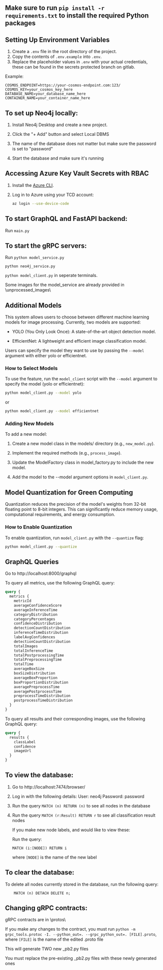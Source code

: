## Make sure to run `pip install -r requirements.txt` to install the required Python packages

## Setting Up Environment Variables

1. Create a `.env` file in the root directory of the project.
2. Copy the contents of `.env.example` into `.env`.
3. Replace the placeholder values in `.env` with your actual credentials, these can be found in the secrets protected branch on gitlab.

Example:
```plaintext
COSMOS_ENDPOINT=https://your-cosmos-endpoint.com:123/
COSMOS_KEY=your_cosmos_key_here
DATABASE_NAME=your_database_name_here
CONTAINER_NAME=your_container_name_here
```

## To set up Neo4j locally:

1. Install Neo4j Desktop and create a new project.

2. Click the "+ Add" button and select Local DBMS

3. The name of the database does not matter but make sure the password is set to "password"

4. Start the database and make sure it's running

## Accessing Azure Key Vault Secrets with RBAC

1. Install the [Azure CLI](https://learn.microsoft.com/en-us/cli/azure/install-azure-cli).
2. Log in to Azure using your TCD account:

   ```bash
   az login --use-device-code
   ```

   

## To start GraphQL and FastAPI backend:

  Run `main.py`

## To start the gRPC servers:

Run `python model_service.py`
    
`python neo4j_service.py`

`python model_client.py` in seperate terminals.

  Some images for the model_service are already provided in \unprocessed_images\

## Additional Models

This system allows users to choose between different machine learning models for image processing. Currently, two models are supported:

- YOLO (You Only Look Once): A state-of-the-art object detection model.

- EfficientNet: A lightweight and efficient image classification model.

Users can specify the model they want to use by passing the `--model` argument with either yolo or efficientnet.

### How to Select Models

To use the feature, run the `model_client` script with the `--model` argument to specify the model (yolo or efficientnet):


```bash
python model_client.py --model yolo
```
or
```bash
python model_client.py --model efficientnet
```

### Adding New Models

To add a new model:

1. Create a new model class in the models/ directory (e.g., `new_model.py`).

2. Implement the required methods (e.g., `process_image`).

3. Update the ModelFactory class in model_factory.py to include the new model.

4. Add the model to the --model argument options in `model_client.py`.

## Model Quantization for Green Computing

Quantization reduces the precision of the model's weights from 32-bit floating point to 8-bit integers. This can significantly reduce memory usage, computational requirements, and energy consumption.

### How to Enable Quantization

To enable quantization, run `model_client.py` with the `--quantize` flag:

```bash
python model_client.py --quantize
```

## GraphQL Queries

Go to http://localhost:8000/graphql

To query all metrics, use the following GraphQL query:

```graphql
query {
  metrics {
    metricId
    averageConfidenceScore
    averageInferenceTime
    categoryDistribution
    categoryPercentages
    confidenceDistribution
    detectionCountDistribution
    inferenceTimeDistribution
    labelAvgConfidences
    detectionCountDistribution
    totalImages
    totalInferenceTime
    totalPostprocessingTime
    totalPreprocessingTime
    totalTime
    averageBoxSize
    boxSizeDistribution
    averageBoxProportion
    boxProportionDistribution
    averagePreprocessTime
    averagePostprocessTime
    preprocessTimeDistribution
    postprocessTimeDistribution
  }
}
```

To query all results and their corresponding images, use the following GraphQL query:

```graphql
query {
  results {
    classLabel
    confidence
    imageUrl
  }
}
```


## To view the database:

1. Go to http://localhost:7474/browser/

2. Log in with the following details:
        User: neo4j
        Password: password

3. Run the query `MATCH (n) RETURN (n)` to see all nodes in the database

4. Run the query `MATCH (r:Result) RETURN r` to see all classification result nodes

    If you make new node labels, and would like to view these:

    Run the query:
    ```neo4j
    MATCH (i:[NODE]) RETURN i
    ```
    where `[NODE]` is the name of the new label

## To clear the database:

To delete all nodes currently stored in the database, run the following query:

        MATCH (n) DETACH DELETE n;

## Changing gRPC contracts:

  gRPC contracts are in \protos\

  If you make any changes to the contract, you must run `python -m grpc_tools.protoc -I. --python_out=. --grpc_python_out=. [FILE].proto`, where `[FILE]` is the name of the edited .proto file

  This will generate TWO new _pb2.py files

  You must replace the pre-existing _pb2.py files with these newly generated ones
